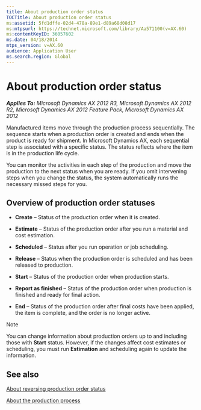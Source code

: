 ```yaml
---
title: About production order status
TOCTitle: About production order status
ms:assetid: 5fd1dffe-02d4-478a-89e1-d89a68d08d17
ms:mtpsurl: https://technet.microsoft.com/library/Aa571100(v=AX.60)
ms:contentKeyID: 36057602
ms.date: 04/18/2014
mtps_version: v=AX.60
audience: Application User
ms.search.region: Global
---
```


# About production order status 


_**Applies To:** Microsoft Dynamics AX 2012 R3, Microsoft Dynamics AX 2012 R2, Microsoft Dynamics AX 2012 Feature Pack, Microsoft Dynamics AX 2012_

Manufactured items move through the production process sequentially. The sequence starts when a production order is created and ends when the product is ready for shipment. In Microsoft Dynamics AX, each sequential step is associated with a specific status. The status reflects where the item is in the production life cycle.

You can monitor the activities in each step of the production and move the production to the next status when you are ready. If you omit intervening steps when you change the status, the system automatically runs the necessary missed steps for you.

## Overview of production order statuses

  - **Create** – Status of the production order when it is created.

  - **Estimate** – Status of the production order after you run a material and cost estimation.

  - **Scheduled** – Status after you run operation or job scheduling.

  - **Release** – Status when the production order is scheduled and has been released to production.

  - **Start** – Status of the production order when production starts.

  - **Report as finished** – Status of the production order when production is finished and ready for final action.

  - **End** – Status of the production order after final costs have been applied, the item is complete, and the order is no longer active.


> [!NOTE]
> <P>You can change information about production orders up to and including those with <STRONG>Start</STRONG> status. However, if the changes affect cost estimates or scheduling, you must run <STRONG>Estimation</STRONG> and scheduling again to update the information.</P>



## See also

[About reversing production order status](about-reversing-production-order-status.md)

[About the production process](about-the-production-process.md)

  



